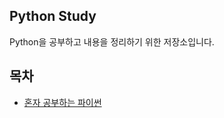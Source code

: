 ## Python Study
Python을 공부하고 내용을 정리하기 위한 저장소입니다.
## 목차
- [혼자 공부하는 파이썬](#https://github.com/runpil/python-study/tree/master/python-studying-alone)